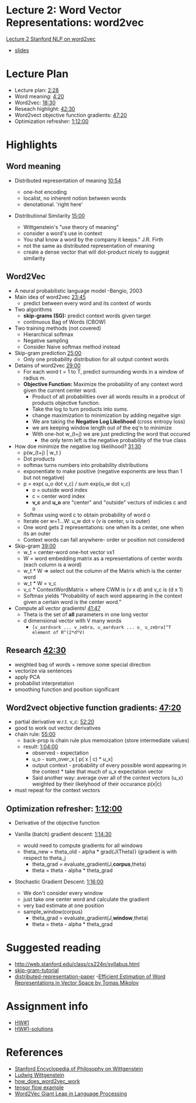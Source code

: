 # Lecture 2: Word Vector Representations: word2vec
[Lecture 2 Stanford NLP on word2vec](https://www.youtube.com/watch?v=ERibwqs9p38)
  - [slides](http://web.stanford.edu/class/cs224n/lectures/lecture2.pdf)


# Lecture Plan
- Lecture plan: [2:28](https://www.youtube.com/watch?v=ERibwqs9p38&t=2m28s)
- Word meaning: [4:20](https://www.youtube.com/watch?v=ERibwqs9p38&t=4m20s)
- Word2vec: [18:30](https://www.youtube.com/watch?v=ERibwqs9p38&t=18m30s)
- Reseach highlight: [42:30](https://www.youtube.com/watch?v=ERibwqs9p38&t=42m30s)
- Word2vect objective function gradients: [47:20](https://www.youtube.com/watch?v=ERibwqs9p38&t=47m20s)
- Optimization refresher: [1:12:00](https://www.youtube.com/watch?v=ERibwqs9p38&t=1h12m00s)

# Highlights
## Word meaning
- Distributed representation of meaning [10:54](https://www.youtube.com/watch?v=ERibwqs9p38&t=10m54s)
  - one-hot encoding 
  - localist, no inherent notion between words
  - denotational. 'right here' 
 
- Distributional Similarity [15:00](https://www.youtube.com/watch?v=ERibwqs9p38&t=15m0s)
  - Wittgenstein's "use theory of meaning"
  - consider a word's use in context
  - You shal know a word by the company it keeps." J.R. Firth
  - not the same as distributed representation of meaning
  - create a dense vector that will dot-product nicely to suggest similarity

## Word2Vec
- A neural probabilistic language model -Bengio, 2003
- Main idea of word2vec [23:45](https://www.youtube.com/watch?v=ERibwqs9p38&t=23m45s)
  - predict between every word and its context of words
- Two algorithms
  - **skip-grams (SG):** predict context words given target
  - continuous Bag of Words (CBOW)
- Two training methods (not covered)
  - Hierarchical softmax
  - Negative sampling
  - Consider Naive softmax method instead
- Skip-gram prediction [25:00](https://www.youtube.com/watch?v=ERibwqs9p38&t=10m54s)
  - Only one probability distribution for all output context words
- Detains of word2vec [29:00](https://www.youtube.com/watch?v=ERibwqs9p38&t=29m00s)
  - For each word t = 1 to T, predict surrounding words in a window of radius m. 
  - **Objective Function:** Maximize the probability of any context word given the current
  center word.
    - Product of all probabilities over all words results in a prodcut of products objective function. 
    - Take the log to turn products into sums. 
    - change maximization to minimization by adding negaitve sign
    - We are taking the **Negative Log Likelihood** (cross entropy loss)
    - we are keeping window length out of the eq'n to minimize
    - With one-hot w_(t+j) we are just predicting the word that occured 
      - the only term left is the negative probability of the true class
- How doe minimize the negative log likelihood? [31:30](https://www.youtube.com/watch?v=ERibwqs9p38&t=29m00s)
  - p(w_(t+j) | w_t )
  - Dot products
  - softmax turns numbers into probability distributions
  - exponentiate to make positive (negative exponents are less than 1 but not negative)
  - p = exp( u_o dot v_c) / sum exp(u_w dot v_c)
    - o = outside word index
    - c = center word index
    - **v_c** and **u_o** are "center" and "outside" vecturs of indicies c and o
  - Softmax using word c to obtain probability of word o
  - Iterate oer w=1...W: u_w dot v  (v is center, u is outer)
  - One word gets 2 representations: one when its a center, one when its an outer
  - Context words can fall anywhere- order or position not considered
- Skip-gram [39:00](https://www.youtube.com/watch?v=ERibwqs9p38&t=39m00s)
  - w_t = center-word one-hot vector vx1 
  - W = word embedding matrix as a representations of center words (each column is a word) 
  - w_t * W => select out the column of the Matrix which is the center word
  - w_t * W = v_c
  - v_c * ContextWordMatrix =  where CWM is  (v x d) and v_c is (d x 1)
  - Softmax yields "Probability of each word appearing in the context given a certain word is the center word."
- Compute all vector gradients! [41:47](https://www.youtube.com/watch?v=ERibwqs9p38&t=41m47s)
  - Theta is the set of **all** parameters in one long vector
  - d dimensional vector with V many words
    - `[v_aardvark ... v_zebra, u_aardvark ... u_ u_zebra]^T  element of R^(2*d*V)`

## Research [42:30](https://www.youtube.com/watch?v=ERibwqs9p38&t=42m30s)
 - weighted bag of words + remove some special direction
 - vectorize via sentences
 - apply PCA
 - probabilist interpretation
 - smoothing function and position significant
 
## Word2vect objective function gradients: [47:20](https://www.youtube.com/watch?v=ERibwqs9p38&t=47m20s)
- partial derivative w.r.t. v_c: [52:20](https://www.youtube.com/watch?v=ERibwqs9p38&t=52m20s)
- good to work out vector derivatives
- chain rule: [55:00](https://www.youtube.com/watch?v=ERibwqs9p38&t=55m00s)
  - back-prop is chain rule plus memoization (store intermediate values)
  - result: [1:04:00](https://www.youtube.com/watch?v=ERibwqs9p38&t=1h04m00s)
    - observed - expectation
    - u_o      - sum_over_x [ p( x | c) * u_x]
    - output context - probability of every possible word appearing in the context * take that much of u_x expectation vector 
    -  Said another way: average over all of the context vectors (u_x) weighted by their likelyhood of their occurance p(x|c)
- must repeat for the context vectors

## Optimization refresher: [1:12:00](https://www.youtube.com/watch?v=ERibwqs9p38&t=1h12m00s)
- Derivative of the objective function
- Vanilla (batch) gradient descent:   [1:14:30](https://www.youtube.com/watch?v=ERibwqs9p38&t=1h14m30s)
  - would need to compute gradients for all windows
  - theta_new = theta_old - alpha * grad{J(Theta)} (gradient is with respect to theta_j
    - theta_grad = evaluate_gradient(J,**corpus**,theta)
    - theta = theta - alpha * theta_grad

- Stochastic Gradient Descent: [1:16:00](https://www.youtube.com/watch?v=ERibwqs9p38&t=1h16m00s)
  - We don't consider every window
  - just take one center word and calculate the gradient
  - very bad estimate at one position
  - sample_window(corpus)
    - theta_grad = evaluate_gradient(J,**window**,theta)
    - theta = theta - alpha * theta_grad

# Suggested reading
  - http://web.stanford.edu/class/cs224n/syllabus.html
  - [skip-gram-tutorial](http://mccormickml.com/2016/04/19/word2vec-tutorial-the-skip-gram-model/#)
  - [distributed-representation-paper](http://papers.nips.cc/paper/5021-distributed-representations-of-words-and-phrases-and-their-compositionality.pdf)
  -[Efficient Estimation of Word Representations in Vector Space by Tomas Mikolov](https://arxiv.org/pdf/1301.3781.pdf)

# Assignment info
  - [HW#1](http://web.stanford.edu/class/cs224n/assignment1/index.html)
  - [HW#1-solutions](http://web.stanford.edu/class/cs224n/assignment1/assignment1-solution.pdf)

# References
- [Stanford Encyclopedia of Philosophy on Wittgenstein](https://plato.stanford.edu/entries/wittgenstein/)
- [Ludwig Wittgenstein](https://en.wikipedia.org/wiki/Ludwig_Wittgenstein)
- [how_does_word2vec_work](http://www.1-4-5.net/~dmm/ml/how_does_word2vec_work.pdf)
- [tensor flow example](https://www.tensorflow.org/tutorials/representation/word2vec)
- [Word2Vec Giant Leap in Language Processing](https://medium.com/explore-artificial-intelligence/word2vec-a-baby-step-in-deep-learning-but-a-giant-leap-towards-natural-language-processing-40fe4e8602ba)

